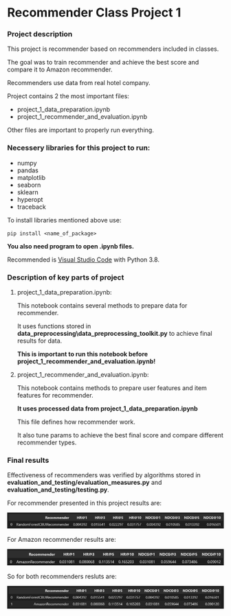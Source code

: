 # Recommender Class Project 1

### **Project description**
 This project is recommender based on recommenders included in classes. 
 
 The goal was to train recommender and achieve the best score and compare it to Amazon recommender.

 Recommenders use data from real hotel company.

 Project contains 2 the most important files: 
-  project_1_data_preparation.ipynb
-  project_1_recommender_and_evaluation.ipynb

 Other files are important to properly run everything.

 ### **Necessery libraries for this project to run:**
 - numpy
 - pandas
 - matplotlib
 - seaborn
 - sklearn
 - hyperopt
 - traceback

 To install libraries mentioned above use:

    pip install <name_of_package>

 **You also need program to open .ipynb files.**
 
 Recommended is [Visual Studio Code](https://code.visualstudio.com/download) with Python 3.8.

 ### **Description of key parts of project**

1. project_1_data_preparation.ipynb:
    
    This notebook contains several methods to prepare data for recommender.

    It uses functions stored in **data_preprocessing\data_preprocessing_toolkit.py** to achieve final results for data.

    **This is important to run this notebook before project_1_recommender_and_evaluation.ipynb!**

2. project_1_recommender_and_evaluation.ipynb:

    This notebook contains methods to prepare user features and item features for recommender.

    **It uses processed data from project_1_data_preparation.ipynb**

    This file defines how recommender work. 
    
    It also tune params to achieve the best final score and compare different recommender types.

### **Final results**

 Effectiveness of recommenders was verified by algorithms stored in **evaluation_and_testing/evaluation_measures.py** and  **evaluation_and_testing/testing.py**.

 For recommender presented in this project results are:

![My recommender](img/my.jpg)

For Amazon recommender results are:

![Amazon recommender](img/amazon.jpg)

So for both recommenders resluts are:

![Both recommenders](img/both.jpg)